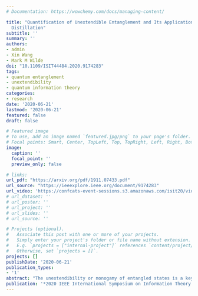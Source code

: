 ```yaml
---
# Documentation: https://wowchemy.com/docs/managing-content/

title: "Quantification of Unextendible Entanglement and Its Applications in Entanglement
  Distillation"
subtitle: ''
summary: ''
authors:
- admin
- Xin Wang
- Mark M Wilde
doi: "10.1109/ISIT44484.2020.9174283"
tags: 
- quantum entanglement
- unextendibility
- quantum information theory
categories: 
- research
date: '2020-06-21'
lastmod: '2020-06-21'
featured: false
draft: false

# Featured image
# To use, add an image named `featured.jpg/png` to your page's folder.
# Focal points: Smart, Center, TopLeft, Top, TopRight, Left, Right, BottomLeft, Bottom, BottomRight.
image:
  caption: ''
  focal_point: ''
  preview_only: false

# links:
url_pdf: "https://arxiv.org/pdf/1911.07433.pdf"
url_source: "https://ieeexplore.ieee.org/document/9174283"
url_video: 'https://confcats-event-sessions.s3.amazonaws.com/isit20/videos/1178.mp4'
# url_dataset: ''
# url_poster: ''
# url_project: ''
# url_slides: ''
# url_source: ''

# Projects (optional).
#   Associate this post with one or more of your projects.
#   Simply enter your project's folder or file name without extension.
#   E.g. `projects = ["internal-project"]` references `content/project/deep-learning/index.md`.
#   Otherwise, set `projects = []`.
projects: []
publishDate: '2020-06-21'
publication_types:
- '1'
abstract: "The unextendibility or monogamy of entangled states is a key property of quantum entanglement. Unlike conventional ways of expressing entanglement monogamy via entanglement measure inequalities, we develop a state-dependent resource theory to quantify the unextendibility of bipartite entangled states. First, we introduce a family of entanglement measures called unextendible entanglement. Given a bipartite state ρ AB , the key idea behind these measures is to minimize a divergence between ρ AB and any possibly reduced state ρ AB ' of an extension ρ ABB ' of ρ AB . These measures are intuitively motivated by the fact that the more a bipartite state is entangled, the less each of its individual systems can be entangled with a third party. Second, we show that the unextendible entanglement is an entanglement monotone under two-extendible operations, which include local operations and one-way classical communication as a special case. Unextendible entanglement has several other desirable properties, including normalization and faithfulness. As applications, we show that the unextendible entanglement provides efficiently computable benchmarks for the rate of perfect entanglement distillation, as well as for the overhead of entanglement distillation."
publication: '*2020 IEEE International Symposium on Information Theory (ISIT)*'
---
```

